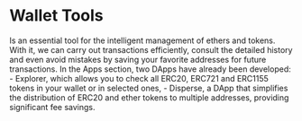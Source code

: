 # Wallet Tools

Is an essential tool for the intelligent management of ethers and tokens. With it, we can carry out transactions efficiently, consult the detailed history and even avoid mistakes by saving your favorite addresses for future transactions. In the Apps section, two DApps have already been developed: - Explorer, which allows you to check all ERC20, ERC721 and ERC1155 tokens in your wallet or in selected ones, - Disperse, a DApp that simplifies the distribution of ERC20 and ether tokens to multiple addresses, providing significant fee savings.




